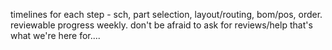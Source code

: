 timelines for each step - sch, part selection, layout/routing, bom/pos, order. reviewable progress weekly. don't be afraid to ask for reviews/help that's what we're here for....
